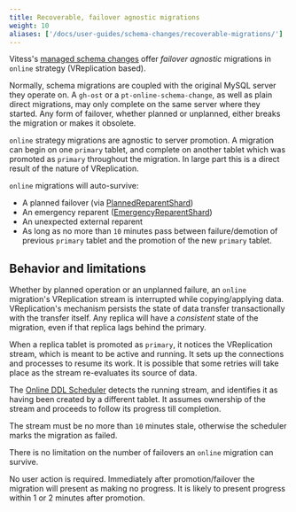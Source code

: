 ```yaml
---
title: Recoverable, failover agnostic migrations
weight: 10
aliases: ['/docs/user-guides/schema-changes/recoverable-migrations/']
---
```


Vitess's [managed schema changes](../managed-online-schema-changes/) offer _failover agnostic_ migrations in `online` strategy (VReplication based).

Normally, schema migrations are coupled with the original MySQL server they operate on. A `gh-ost` or a `pt-online-schema-change`, as well as plain direct migrations, may only complete on the same server where they started. Any form of failover, whether planned or unplanned, either breaks the migration or makes it obsolete.

`online` strategy migrations are agnostic to server promotion. A migration can begin on one `primary` tablet, and complete on another tablet which was promoted as `primary` throughout the migration. In large part this is a direct result of the nature of VReplication. 

`online` migrations will auto-survive:

- A planned failover (via [PlannedReparentShard](../../configuration-advanced/reparenting/#plannedreparentshard-planned-reparenting))
- An emergency reparent ([EmergencyReparentShard](../../configuration-advanced/reparenting/#emergencyreparentshard-emergency-reparenting))
- An unexpected external reparent
- As long as no more than `10` minutes pass between failure/demotion of previous `primary` tablet and the promotion of the new `primary` tablet. 

## Behavior and limitations

Whether by planned operation or an unplanned failure, an `online` migration's VReplication stream is interrupted while copying/applying data. VReplication's mechanism persists the state of data transfer transactionally with the transfer itself. Any replica will have a _consistent_ state of the migration, even if that replica lags behind the primary.

When a replica tablet is promoted as `primary`, it notices the VReplication stream, which is meant to be active and running. It sets up the connections and processes to resume its work. It is possible that some retries will take place as the stream re-evaluates its source of data.

The [Online DDL Scheduler](https://github.com/vitessio/vitess/blob/main/doc/design-docs/OnlineDDLScheduler.md) detects the running stream, and identifies it as having been created by a different tablet. It assumes ownership of the stream and proceeds to follow its progress till completion.

The stream must be no more than `10` minutes stale, otherwise the scheduler marks the migration as failed.

There is no limitation on the number of failovers an `online` migration can survive.

No user action is required. Immediately after promotion/failover the migration will present as making no progress. It is likely to present progress within 1 or 2 minutes after promotion.
